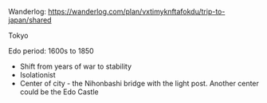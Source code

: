 Wanderlog: https://wanderlog.com/plan/vxtimyknftafokdu/trip-to-japan/shared

Tokyo

Edo period: 1600s to 1850
* Shift from years of war to stability
* Isolationist 
* Center of city - the Nihonbashi bridge with the light post. Another center could be the Edo Castle 